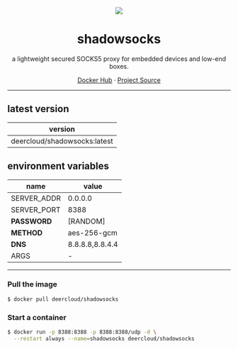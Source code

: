 <p align="center">
<a href="https://hub.docker.com/r/deercloud/shadowsocks">
<img src="https://user-images.githubusercontent.com/2666735/50723896-0b22d000-111f-11e9-9ee4-32914e347219.png" />
</a>
</p>

<h1 align="center">shadowsocks</h1>

<p align="center">a lightweight secured SOCKS5 proxy for embedded devices and low-end boxes.</p>

<p align=center>
<a href="https://hub.docker.com/r/deercloud/shadowsocks">Docker Hub</a> ·
<a href="https://github.com/shadowsocks/shadowsocks-libev">Project Source</a>
</p>

***

## latest version

|version|
|---|
|deercloud/shadowsocks:latest|


## environment variables

|name|value|
|---|---|
|SERVER_ADDR|0.0.0.0|
|SERVER_PORT|8388|
|**PASSWORD**|[RANDOM]|
|**METHOD**|aes-256-gcm|
|**DNS**|8.8.8.8,8.8.4.4|
|ARGS|-|

***

### Pull the image

```bash
$ docker pull deercloud/shadowsocks
```

### Start a container

```bash
$ docker run -p 8388:8388 -p 8388:8388/udp -d \
  --restart always --name=shadowsocks deercloud/shadowsocks
```
